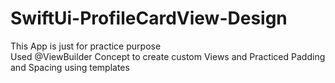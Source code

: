 # SwiftUi-ProfileCardView-Design
This App is just for practice purpose  
Used @ViewBuilder Concept to create custom Views and 
Practiced Padding and Spacing using templates 
